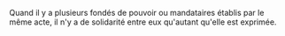   
 Quand il y a plusieurs fondés de pouvoir ou mandataires établis par le même acte, il n'y a de solidarité entre eux qu'autant qu'elle est exprimée.  

  
